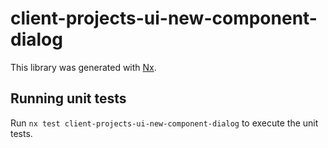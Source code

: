 # client-projects-ui-new-component-dialog

This library was generated with [Nx](https://nx.dev).

## Running unit tests

Run `nx test client-projects-ui-new-component-dialog` to execute the unit tests.
